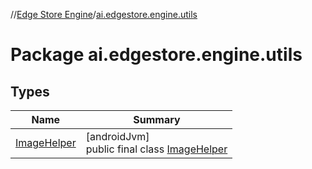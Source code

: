 //[Edge Store Engine](../../index.md)/[ai.edgestore.engine.utils](index.md)

# Package ai.edgestore.engine.utils

## Types

| Name | Summary |
|---|---|
| [ImageHelper](-image-helper/index.md) | [androidJvm]<br>public final class [ImageHelper](-image-helper/index.md) |
